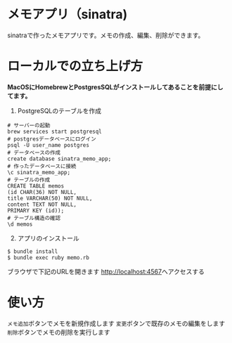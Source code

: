 # メモアプリ（sinatra)
sinatraで作ったメモアプリです。メモの作成、編集、削除ができます。
# ローカルでの立ち上げ方
**MacOSにHomebrewとPostgresSQLがインストールしてあることを前提にしてます。**
1. PostgreSQLのテーブルを作成
```
# サーバーの起動
brew services start postgresql
# postgresデータベースにログイン
psql -U user_name postgres
# データベースの作成
create database sinatra_memo_app;
# 作ったデータベースに接続
\c sinatra_memo_app;
# テーブルの作成
CREATE TABLE memos
(id CHAR(36) NOT NULL,
title VARCHAR(50) NOT NULL,
content TEXT NOT NULL,
PRIMARY KEY (id));
# テーブル構造の確認
\d memos
```
2. アプリのインストール
```
$ bundle install
$ bundle exec ruby memo.rb
```
ブラウザで下記のURLを開きます
[http://localhost:4567](http://localhost:4567)へアクセスする
# 使い方
`メモ追加`ボタンでメモを新規作成します
`変更`ボタンで既存のメモの編集をします
`削除`ボタンでメモの削除を実行します
